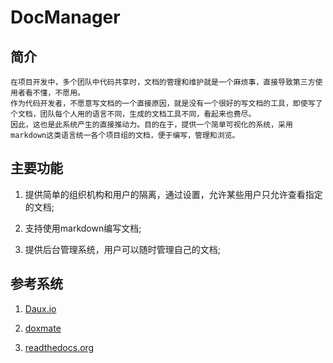 # DocManager

## 简介

    在项目开发中，多个团队中代码共享时，文档的管理和维护就是一个麻烦事，直接导致第三方使用者看不懂，不愿用。
    作为代码开发者，不愿意写文档的一个直接原因，就是没有一个很好的写文档的工具，即使写了个文档，团队每个人用的语言不同，生成的文档工具不同，看起来也费尽。
    因此，这也是此系统产生的直接推动力。目的在于，提供一个简单可视化的系统，采用markdown这类语言统一各个项目组的文档，便于编写，管理和浏览。

## 主要功能

1. 提供简单的组织机构和用户的隔离，通过设置，允许某些用户只允许查看指定的文档;

2. 支持使用markdown编写文档;

3. 提供后台管理系统，用户可以随时管理自己的文档;

## 参考系统

1. [Daux.io](https://github.com/justinwalsh/daux.io)

2. [doxmate](https://github.com/JacksonTian/doxmate)

3. [readthedocs.org](https://github.com/rtfd/readthedocs.org)




